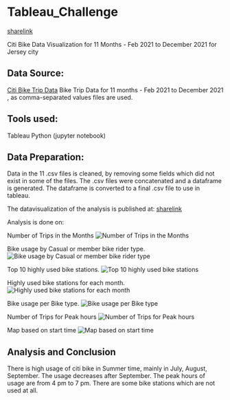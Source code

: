 # Tableau_Challenge

[sharelink](https://public.tableau.com/views/CitiBikeTrip_16432563004230/NoOfRidesMonth?:language=en-US&:display_count=n&:origin=viz_share_link)

Citi Bike Data Visualization for 11 Months - Feb 2021 to December 2021 for Jersey city

## Data Source:
[Citi Bike Trip Data](https://s3.amazonaws.com/tripdata/index.html) 
Bike Trip Data for 11 months - Feb 2021 to December 2021 , as comma-separated values files are used.

## Tools used:
Tableau
Python (jupyter notebook)

## Data Preparation:
Data in the 11 .csv files is cleaned, by removing some fields which did not exist in some of the files. The .csv files were concatenated and a dataframe is generated. The dataframe is converted to a final .csv file to use in tableau.

The datavisualization of the analysis is published at:
[sharelink](https://public.tableau.com/views/CitiBikeTrip_16432563004230/NoOfRidesMonth?:language=en-US&:display_count=n&:origin=viz_share_link)

Analysis is done on:

Number of Trips in the Months
 ![Number of Trips in the Months](BikeStationsUsagefor11Months.png)

Bike usage by Casual or member bike rider type.
![Bike usage by Casual or member bike rider type](NoOfRidesMonthforRiderType.png)

Top 10 highly used bike stations.
![Top 10 highly used bike stations](Top10BikeStationsfor11Months_details.png)

Highly used bike stations for each month.
![Highly used bike stations for each month](TopBikeStationsfor11Months.png)

Bike usage per Bike type.
![Bike usage per Bike type](NoOfRidesRiderandBikeTypes.png)

Number of Trips for Peak hours
![Number of Trips for Peak hours](Ridesoneachhouroftheday.png)

Map based on start time 
![Map based on start time](/Image/BikeStationsMap.png)

## Analysis and Conclusion
There is high usage of citi bike in Summer time, mainly in July, August, September. 
The usage decreases after September. 
The peak hours of usage are from 4 pm to 7 pm.
There are some bike stations which are not used at all.
